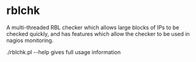 rblchk
======
A multi-threaded RBL checker which allows large blocks of IPs to be checked quickly, and has features which allow the checker to be used in nagios monitoring.

./rblchk.pl --help    gives full usage information



